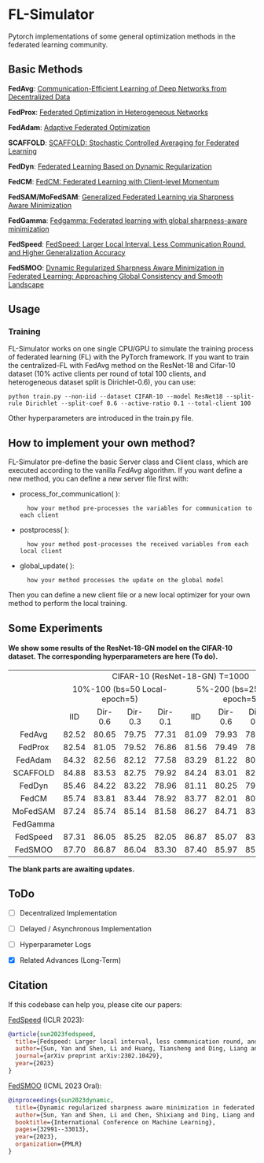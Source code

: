 # FL-Simulator
Pytorch implementations of some general optimization methods in the federated learning community.

## Basic Methods

**FedAvg**: [Communication-Efficient Learning of Deep Networks
from Decentralized Data](http://proceedings.mlr.press/v54/mcmahan17a/mcmahan17a.pdf)

**FedProx**: [Federated Optimization in Heterogeneous Networks](https://arxiv.org/pdf/1812.06127.pdf)

**FedAdam**: [Adaptive Federated Optimization](https://openreview.net/pdf?id=LkFG3lB13U5)

**SCAFFOLD**: [SCAFFOLD: Stochastic Controlled Averaging for Federated Learning](http://proceedings.mlr.press/v119/karimireddy20a/karimireddy20a.pdf)

**FedDyn**: [Federated Learning Based on
Dynamic Regularization](https://openreview.net/pdf?id=B7v4QMR6Z9w)

**FedCM**: [FedCM: Federated Learning with
Client-level Momentum](https://arxiv.org/pdf/2106.10874.pdf)

**FedSAM/MoFedSAM**: [Generalized Federated Learning via Sharpness Aware Minimization](https://proceedings.mlr.press/v162/qu22a/qu22a.pdf)

**FedGamma**: [Fedgamma: Federated learning with global sharpness-aware minimization](https://ieeexplore.ieee.org/abstract/document/10269141)

**FedSpeed**: [FedSpeed: Larger Local Interval, Less Communication Round, and Higher Generalization Accuracy](https://openreview.net/pdf?id=bZjxxYURKT)

**FedSMOO**: [Dynamic Regularized Sharpness Aware Minimization in Federated Learning: Approaching Global Consistency and Smooth Landscape](https://proceedings.mlr.press/v202/sun23h.html)


## Usage
### Training

FL-Simulator works on one single CPU/GPU to simulate the training process of federated learning (FL) with the PyTorch framework. If you want to train the centralized-FL with FedAvg method on the ResNet-18 and Cifar-10 dataset (10% active clients per round of total 100 clients, and heterogeneous dataset split is Dirichlet-0.6), you can use:
```train cFL
python train.py --non-iid --dataset CIFAR-10 --model ResNet18 --split-rule Dirichlet --split-coef 0.6 --active-ratio 0.1 --total-client 100
```
Other hyperparameters are introduced in the train.py file.

## How to implement your own method?

FL-Simulator pre-define the basic Server class and Client class, which are executed according to the vanilla $FedAvg$ algorithm. If you want define a new method, you can define a new server file first with:

- process_for_communication( ):
    
        how your method pre-processes the variables for communication to each client 

- postprocess( ):

        how your method post-processes the received variables from each local client

- global_update( ):

        how your method processes the update on the global model

Then you can define a new client file or a new local optimizer for your own method to perform the local training.



## Some Experiments
#### We show some results of the ResNet-18-GN model on the CIFAR-10 dataset. The corresponding hyperparameters are here (To do).
<p align="center">
<table>
    <tbody align="center" valign="center">
        <tr>
            <td colspan="1">   </td>
            <td colspan="8"> CIFAR-10 (ResNet-18-GN) T=1000 </td>
        </tr>
        <tr>
            <td colspan="1">  </td>
            <td colspan="4">  10%-100 (bs=50 Local-epoch=5)  </td>
            <td colspan="4">  5%-200 (bs=25 Local-epoch=5)	 </td>
        </tr>
        <tr>
            <td colspan="1">  </td>
            <td colspan="1"> IID </td>
            <td colspan="1"> Dir-0.6 </td>
            <td colspan="1"> Dir-0.3 </td>
            <td colspan="1"> Dir-0.1 </td>
            <td colspan="1"> IID </td>
            <td colspan="1"> Dir-0.6 </td>
            <td colspan="1"> Dir-0.3 </td>
            <td colspan="1"> Dir-0.1 </td>
        </tr>
        <tr>
            <td colspan="1"> FedAvg </td>
            <td colspan="1"> 82.52 </td>
            <td colspan="1"> 80.65 </td>
            <td colspan="1"> 79.75 </td>
            <td colspan="1"> 77.31 </td>
            <td colspan="1"> 81.09 </td>
            <td colspan="1"> 79.93 </td>
            <td colspan="1"> 78.66 </td>
            <td colspan="1"> 75.21 </td>
        </tr>
        <tr>
            <td colspan="1"> FedProx </td>
            <td colspan="1"> 82.54 </td>
            <td colspan="1"> 81.05 </td>
            <td colspan="1"> 79.52 </td>
            <td colspan="1"> 76.86 </td>
            <td colspan="1"> 81.56 </td>
            <td colspan="1"> 79.49 </td>
            <td colspan="1"> 78.76 </td>
            <td colspan="1"> 75.84 </td>
        </tr>
        <tr>
            <td colspan="1"> FedAdam </td>
            <td colspan="1"> 84.32 </td>
            <td colspan="1"> 82.56 </td>
            <td colspan="1"> 82.12 </td>
            <td colspan="1"> 77.58 </td>
            <td colspan="1"> 83.29 </td>
            <td colspan="1"> 81.22 </td>
            <td colspan="1"> 80.22 </td>
            <td colspan="1"> 75.83 </td>
        </tr>
        <tr>
            <td colspan="1"> SCAFFOLD </td>
            <td colspan="1"> 84.88 </td>
            <td colspan="1"> 83.53 </td>
            <td colspan="1"> 82.75 </td>
            <td colspan="1"> 79.92 </td>
            <td colspan="1"> 84.24 </td>
            <td colspan="1"> 83.01 </td>
            <td colspan="1"> 82.04 </td>
            <td colspan="1"> 78.23 </td>
        </tr>
        <tr>
            <td colspan="1"> FedDyn </td>
            <td colspan="1"> 85.46 </td>
            <td colspan="1"> 84.22 </td>
            <td colspan="1"> 83.22 </td>
            <td colspan="1"> 78.96 </td>
            <td colspan="1"> 81.11 </td>
            <td colspan="1"> 80.25 </td>
            <td colspan="1"> 79.43 </td>
            <td colspan="1"> 75.43 </td>
        </tr>
        <tr>
            <td colspan="1"> FedCM </td>
            <td colspan="1"> 85.74 </td>
            <td colspan="1"> 83.81 </td>
            <td colspan="1"> 83.44 </td>
            <td colspan="1"> 78.92 </td>
            <td colspan="1"> 83.77 </td>
            <td colspan="1"> 82.01 </td>
            <td colspan="1"> 80.77 </td>
            <td colspan="1"> 75.91 </td>
        </tr>
        <tr>
            <td colspan="1"> MoFedSAM </td>
            <td colspan="1"> 87.24 </td>
            <td colspan="1"> 85.74 </td>
            <td colspan="1"> 85.14 </td>
            <td colspan="1"> 81.58 </td>
            <td colspan="1"> 86.27 </td>
            <td colspan="1"> 84.71 </td>
            <td colspan="1"> 83.44 </td>
            <td colspan="1"> 79.02 </td>
        </tr>
        <tr>
            <td colspan="1"> FedGamma </td>
            <td colspan="1">  </td>
            <td colspan="1">  </td>
            <td colspan="1">  </td>
            <td colspan="1">  </td>
            <td colspan="1">  </td>
            <td colspan="1">  </td>
            <td colspan="1">  </td>
            <td colspan="1">  </td>
        </tr>
        <tr>
            <td colspan="1"> FedSpeed </td>
            <td colspan="1"> 87.31 </td>
            <td colspan="1"> 86.05 </td>
            <td colspan="1"> 85.25 </td>
            <td colspan="1"> 82.05 </td>
            <td colspan="1"> 86.87 </td>
            <td colspan="1"> 85.07 </td>
            <td colspan="1"> 83.94 </td>
            <td colspan="1"> 79.66 </td>
        </tr>
        <tr>
            <td colspan="1"> FedSMOO </td>
            <td colspan="1"> 87.70 </td>
            <td colspan="1"> 86.87 </td>
            <td colspan="1"> 86.04 </td>
            <td colspan="1"> 83.30 </td>
            <td colspan="1"> 87.40 </td>
            <td colspan="1"> 85.97 </td>
            <td colspan="1"> 85.14 </td>
            <td colspan="1"> 81.35 </td>
        </tr>
    </tbody>
</table>
</p>

**The blank parts are awaiting updates.**


## ToDo
- [ ] Decentralized Implementation
- [ ] Delayed / Asynchronous Implementation
- [ ] Hyperparameter Logs
- [x] Related Advances (Long-Term)


## Citation
If this codebase can help you, please cite our papers: 

[FedSpeed](https://arxiv.org/abs/2302.10429) (ICLR 2023):
```bibtex
@article{sun2023fedspeed,
  title={Fedspeed: Larger local interval, less communication round, and higher generalization accuracy},
  author={Sun, Yan and Shen, Li and Huang, Tiansheng and Ding, Liang and Tao, Dacheng},
  journal={arXiv preprint arXiv:2302.10429},
  year={2023}
}
```
[FedSMOO](https://proceedings.mlr.press/v202/sun23h.html) (ICML 2023 Oral):
```bibtex
@inproceedings{sun2023dynamic,
  title={Dynamic regularized sharpness aware minimization in federated learning: Approaching global consistency and smooth landscape},
  author={Sun, Yan and Shen, Li and Chen, Shixiang and Ding, Liang and Tao, Dacheng},
  booktitle={International Conference on Machine Learning},
  pages={32991--33013},
  year={2023},
  organization={PMLR}
}
```
